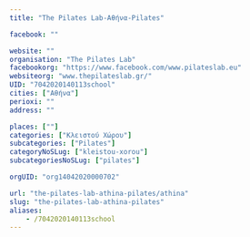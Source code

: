 ```yaml
---
title: "The Pilates Lab-Αθήνα-Pilates"

facebook: ""

website: ""
organisation: "The Pilates Lab"
facebookorg: "https://www.facebook.com/www.pilateslab.eu"
websiteorg: "www.thepilateslab.gr/"
UID: "7042020140113school"
cities: ["Αθήνα"]
perioxi: ""
address: ""

places: [""]
categories: ["Κλειστού Χώρου"]
subcategories: ["Pilates"]
categoryNoSLug: ["kleistou-xorou"]
subcategoriesNoSLug: ["pilates"]

orgUID: "org14042020000702"

url: "the-pilates-lab-athina-pilates/athina"
slug: "the-pilates-lab-athina-pilates"
aliases:
    - /7042020140113school
---
```





